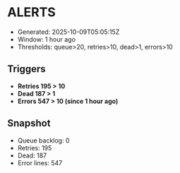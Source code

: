 # ALERTS

- Generated: 2025-10-09T05:05:15Z
- Window: 1 hour ago
- Thresholds: queue>20, retries>10, dead>1, errors>10

## Triggers
- **Retries 195 > 10**
- **Dead 187 > 1**
- **Errors 547 > 10 (since 1 hour ago)**

## Snapshot
- Queue backlog: 0
- Retries: 195
- Dead: 187
- Error lines: 547
